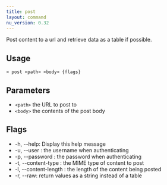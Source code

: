 ```yaml
---
title: post
layout: command
nu_version: 0.32
---
```


Post content to a url and retrieve data as a table if possible.

## Usage

```shell
> post <path> <body> {flags}
```

## Parameters

- `<path>` the URL to post to
- `<body>` the contents of the post body

## Flags

- -h, --help: Display this help message
- -u, --user <any>: the username when authenticating
- -p, --password <any>: the password when authenticating
- -t, --content-type <any>: the MIME type of content to post
- -l, --content-length <any>: the length of the content being posted
- -r, --raw: return values as a string instead of a table
